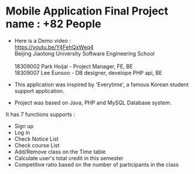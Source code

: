 # Mobile Application Final Project name : +82 People
* Here is a Demo video :</br>
https://youtu.be/Y4FehQxWeq4 </br>
Beijing Jiaotong University Software Engineering School</br></br>
18309002 Park Hoijai - Project Manager, FE, BE</br>
18309007 Lee Eunsoo - DB designer, develope PHP api, BE</br>

* This application was inspired by 'Everytime', a famous Korean student support application.
* Project was based on Java, PHP and MySQL Database system.

It has 7 functions supports :
* Sign up
* Log in
* Check Notice List
* Check course List
* Add/Remove class on the Time table
* Calculate user's total credit in this semester
* Competitive ratio based on the number of participants in the class</br></br>
